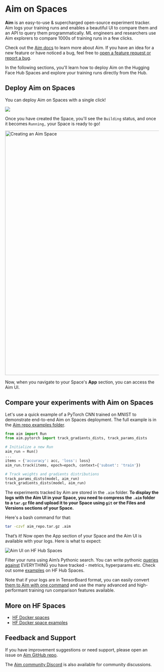 # Aim on Spaces

**Aim** is an easy-to-use & supercharged open-source experiment tracker. Aim logs your training runs and enables a beautiful UI to compare them and an API to query them programmatically.
ML engineers and researchers use Aim explorers to compare 1000s of training runs in a few clicks.

Check out the [Aim docs](https://aimstack.readthedocs.io/en/latest/) to learn more about Aim.
If you have an idea for a new feature or have noticed a bug, feel free to [open a feature request or report a bug](https://github.com/aimhubio/aim/issues/new/choose).

In the following sections, you'll learn how to deploy Aim on the Hugging Face Hub Spaces and explore your training runs directly from the Hub.

## Deploy Aim on Spaces

You can deploy Aim on Spaces with a single click!

<a href="https://huggingface.co/new-space?template=aimstack/aim">
    <img src="https://huggingface.co/datasets/huggingface/badges/resolve/main/deploy-to-spaces-lg.svg" />
</a>

Once you have created the Space, you'll see the `Building` status, and once it becomes `Running,` your Space is ready to go!

<img src="https://user-images.githubusercontent.com/23078323/231592155-869148a0-9a92-475f-8ebe-34d4deb2abc2.png" alt="Creating an Aim Space" width=800 />

Now, when you navigate to your Space's **App** section, you can access the Aim UI.

## Compare your experiments with Aim on Spaces

Let's use a quick example of a PyTorch CNN trained on MNIST to demonstrate end-to-end Aim on Spaces deployment.
The full example is in the [Aim repo examples folder](https://github.com/aimhubio/aim/blob/main/examples/pytorch_track.py).

```python
from aim import Run
from aim.pytorch import track_gradients_dists, track_params_dists

# Initialize a new Run
aim_run = Run()
...
items = {'accuracy': acc, 'loss': loss}
aim_run.track(items, epoch=epoch, context={'subset': 'train'})

# Track weights and gradients distributions
track_params_dists(model, aim_run)
track_gradients_dists(model, aim_run)
```

The experiments tracked by Aim are stored in the `.aim` folder. **To display the logs with the Aim UI in your Space, you need to compress the `.aim` folder to a `tar.gz` file and upload it to your Space using `git` or the Files and Versions sections of your Space.**

Here's a bash command for that:

```bash
tar -czvf aim_repo.tar.gz .aim
```

That’s it! Now open the App section of your Space and the Aim UI is available with your logs.
Here is what to expect:

![Aim UI on HF Hub Spaces](https://user-images.githubusercontent.com/23078323/232034340-0ba3ebbf-0374-4b14-ba80-1d36162fc994.png)

Filter your runs using Aim’s Pythonic search. You can write pythonic [queries against](https://aimstack.readthedocs.io/en/latest/using/search.html) EVERYTHING you have tracked - metrics, hyperparams etc. Check out some [examples](https://huggingface.co/aimstack) on HF Hub Spaces.

<Tip>
Note that if your logs are in TensorBoard format, you can easily convert <a href="https://aimstack.readthedocs.io/en/latest/quick_start/convert_data.html#show-tensorboard-logs-in-aim">them to Aim with one command</a> and use the many advanced and high-performant training run comparison features available.
</Tip>

## More on HF Spaces

- [HF Docker spaces](https://huggingface.co/docs/hub/spaces-sdks-docker)
- [HF Docker space examples](https://huggingface.co/docs/hub/spaces-sdks-docker-examples)

## Feedback and Support

If you have improvement suggestions or need support, please open an issue on [Aim GitHub repo](https://github.com/aimhubio/aim).

The [Aim community Discord](https://github.com/aimhubio/aim#-community) is also available for community discussions.
